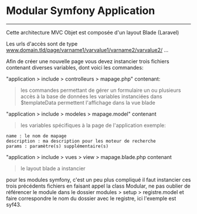 # Modular Symfony Application
---
Cette architecture MVC Objet est composée d'un layout Blade (Laravel)

Les urls d'accès sont de type www.domain.tld/page/varname1/varvalue1/varname2/varvalue2/ ...

Afin de créer une nouvelle page vous devez instancier trois fichiers contenant diverses variables, dont voici les commandes:


"application > include > controlleurs > mapage.php" contenant:
> les commandes permettant de gérer un formulaire
> un ou plusieurs accès à la base de données
> les variables instanciées dans $templateData permettent l'affichage dans la vue blade

"application > include > modeles > mapage.model" contenant
>les variables spécifiques à la page de l'application exemple:
```
name : le nom de mapage
description : ma description pour les moteur de recherche
params : paramètre(s) supplémentaire(s)
```
"application > include > vues > view > mapage.blade.php contenant
> le layout blade a instancier

pour les modules symfony, c'est un peu plus compliqué il faut instancier ces trois précédents fichiers en faisant appel la class Modular,
ne pas oublier de référencer le module dans le dossier modules > setup > registre.model
et faire correspondre le nom du dossier avec le registre, ici l'exemple est syf43.